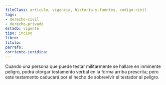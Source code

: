 ```yaml
---
fileClass: articulo, vigencia, historia-y-fuentes, codigo-civil
tags:
- derecho-civil
- derecho-privado
estado: vigente
tipo: inciso
libro:
titulo:
parrafo:
corriente-juridica:
---
```

Cuando una persona que puede testar militarmente se hallare en inminente peligro, podrá otorgar testamento verbal en la forma arriba prescrita; pero este testamento caducará por el hecho de sobrevivir el testador al peligro.